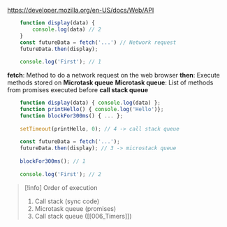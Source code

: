 https://developer.mozilla.org/en-US/docs/Web/API

```javascript
	function display(data) {
		console.log(data) // 2
	}
	const futureData = fetch('...') // Network request
	futureData.then(display);
	
	console.log('First'); // 1
```

**fetch**: Method to do a network request on the web browser
**then**: Execute methods stored on **Microtask queue**
**Microtask queue**: List of methods from promises executed before **call stack queue**

```javascript
	function display(data) { console.log(data) }; 
	function printHello() { console.log('Hello')}; 
	function blockFor300ms() { ... };
	
	setTimeout(printHello, 0); // 4 -> call stack queue
	
	const futureData = fetch('...');
	futureData.then(display); // 3 -> microstack queue
	
	blockFor300ms(); // 1
	
	console.log('First'); // 2
```

>[!info] Order of execution
>1. Call stack (sync code)
>2. Microtask queue (promises)
>3. Call stack queue ([[006_Timers]])




